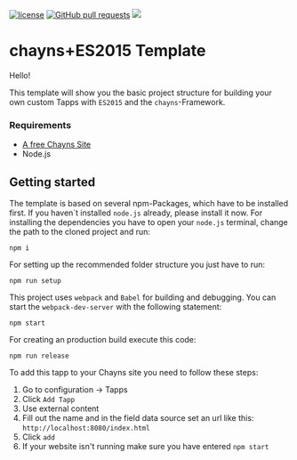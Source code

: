[![license](https://img.shields.io/github/license/TobitSoftware/chayns-template-es6.svg)]() [![GitHub pull requests](https://img.shields.io/github/issues-pr/TobitSoftware/chayns-template-es6.svg)]() [![](https://img.shields.io/github/issues-pr-closed-raw/TobitSoftware/chayns-template-es6.svg)]()

# chayns+ES2015 Template

Hello!

This template will show you the basic project structure for building your own custom Tapps with `ES2015` and the `chayns`-Framework.

### Requirements

* [A free Chayns Site](https://chayns.tobit.software/)
* Node.js

## Getting started

The template is based on several npm-Packages, which have to be installed first. If you haven´t installed `node.js` already, please install it now.
For installing the dependencies you have to open your `node.js` terminal, change the path to the cloned project and run:

```
npm i
```

For setting up the recommended folder structure you just have to run:

```
npm run setup
```

This project uses `webpack` and `Babel` for building and debugging. You can start the `webpack-dev-server` with the following statement:

```
npm start
```

For creating an production build execute this code:

```
npm run release
```

To add this tapp to your Chayns site you need to follow these steps:

1. Go to configuration -> Tapps
2. Click ```Add Tapp```
3. Use external content
4. Fill out the name and in the field data source set an url like this: ```http://localhost:8080/index.html```
5. Click ```add```
6. If your website isn't running make sure you have entered ```npm start```
